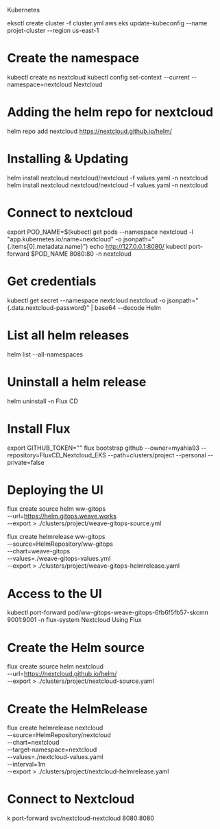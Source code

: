 Kubernetes
<!-- Create cluster & set kubeconfig -->
eksctl create cluster -f cluster.yml
aws eks update-kubeconfig --name projet-cluster --region us-east-1

# Create the namespace
kubectl create ns nextcloud
kubectl config set-context --current --namespace=nextcloud
Nextcloud
# Adding the helm repo for nextcloud
helm repo add nextcloud https://nextcloud.github.io/helm/

# Installing & Updating
helm install nextcloud nextcloud/nextcloud -f values.yaml -n nextcloud
helm install nextcloud nextcloud/nextcloud -f values.yaml -n nextcloud

# Connect to nextcloud
export POD_NAME=$(kubectl get pods --namespace nextcloud -l "app.kubernetes.io/name=nextcloud" -o jsonpath="{.items[0].metadata.name}")
echo http://127.0.0.1:8080/
kubectl port-forward $POD_NAME 8080:80 -n nextcloud

# Get credentials
kubectl get secret --namespace nextcloud nextcloud -o jsonpath="{.data.nextcloud-password}" | base64 --decode
Helm
# List all helm releases
helm list --all-namespaces

# Uninstall a helm release
helm uninstall <release> -n <namespace>
Flux CD
# Install Flux
export GITHUB_TOKEN="<token>"
flux bootstrap github --owner=myahia93 --repository=FluxCD_Nextcloud_EKS --path=clusters/project --personal --private=false

# Deploying the UI
flux create source helm ww-gitops \
 --url=https://helm.gitops.weave.works \
 --export > ./clusters/project/weave-gitops-source.yml

flux create helmrelease ww-gitops \
 --source=HelmRepository/ww-gitops \
 --chart=weave-gitops \
 --values=./weave-gitops-values.yml \
 --export > ./clusters/project/weave-gitops-helmrelease.yaml

# Access to the UI
kubectl port-forward pod/ww-gitops-weave-gitops-6fb6f5fb57-skcmn 9001:9001 -n flux-system
Nextcloud Using Flux
# Create the Helm source
flux create source helm nextcloud \
  --url=https://nextcloud.github.io/helm/ \
  --export > ./clusters/project/nextcloud-source.yaml

# Create the HelmRelease
flux create helmrelease nextcloud \
  --source=HelmRepository/nextcloud \
  --chart=nextcloud \
  --target-namespace=nextcloud \
  --values=./nextcloud-values.yaml \
  --interval=1m \
  --export > ./clusters/project/nextcloud-helmrelease.yaml

# Connect to Nextcloud
k port-forward svc/nextcloud-nextcloud 8080:8080
